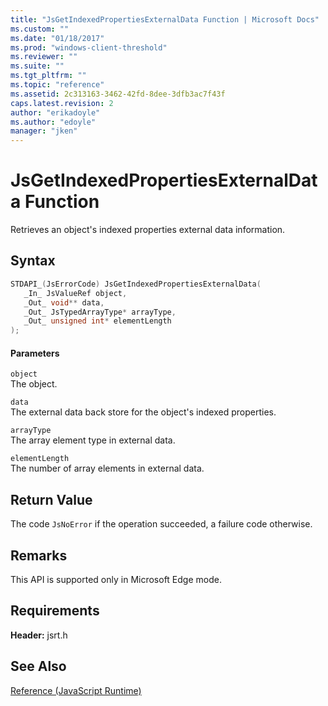 ```yaml
---
title: "JsGetIndexedPropertiesExternalData Function | Microsoft Docs"
ms.custom: ""
ms.date: "01/18/2017"
ms.prod: "windows-client-threshold"
ms.reviewer: ""
ms.suite: ""
ms.tgt_pltfrm: ""
ms.topic: "reference"
ms.assetid: 2c313163-3462-42fd-8dee-3dfb3ac7f43f
caps.latest.revision: 2
author: "erikadoyle"
ms.author: "edoyle"
manager: "jken"
---
```

# JsGetIndexedPropertiesExternalData Function
Retrieves an object's indexed properties external data information.  
  
## Syntax  
  
```cpp  
STDAPI_(JsErrorCode) JsGetIndexedPropertiesExternalData(  
   _In_ JsValueRef object,  
   _Out_ void** data,  
   _Out_ JsTypedArrayType* arrayType,  
   _Out_ unsigned int* elementLength  
);  
```  
  
#### Parameters  
 `object`  
 The object.  
  
 `data`  
 The external data back store for the object's indexed properties.  
  
 `arrayType`  
 The array element type in external data.  
  
 `elementLength`  
 The number of array elements in external data.  
  
## Return Value  
 The code `JsNoError` if the operation succeeded, a failure code otherwise.  
  
## Remarks  
 This API is supported only in Microsoft Edge mode.  
  
## Requirements  
 **Header:** jsrt.h  
  
## See Also  
 [Reference (JavaScript Runtime)](../chakra-hosting/reference-javascript-runtime.md)